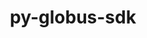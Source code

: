 ---
title: "py-globus-sdk"
layout: cache
categories: [package, develop]
meta: {"versions": ["3.25.0"], "compilers": ["gcc@=11.4.0", "gcc@=9.4.0", "oneapi@=2024.2.0"], "oss": ["ubuntu20.04", "ubuntu22.04"], "platforms": ["linux"], "targets": ["neoverse_v1", "neoverse_v2", "ppc64le", "x86_64_v3"], "stacks": ["e4s", "e4s-neoverse-v2", "e4s-neoverse_v1", "e4s-oneapi", "e4s-power", "root"], "num_specs": 35, "num_specs_by_stack": {"root": 35, "e4s-power": 7, "e4s-neoverse_v1": 7, "e4s-neoverse-v2": 7, "e4s": 7, "e4s-oneapi": 7}}
spec_details: [{"hash": "554zf53uzd4l74nng3tpq3vkaloge5pb", "compiler": "gcc@=9.4.0", "versions": ["3.25.0"], "os": "ubuntu20.04", "platform": "linux", "target": "ppc64le", "variants": ["build_system=python_pip"], "stacks": ["root", "e4s-power"], "size": "-", "tarball": "https://binaries.spack.io/develop/build_cache/linux-ubuntu20.04-ppc64le/gcc-9.4.0/py-globus-sdk-3.25.0/linux-ubuntu20.04-ppc64le-gcc-9.4.0-py-globus-sdk-3.25.0-554zf53uzd4l74nng3tpq3vkaloge5pb.spack"}, {"hash": "tgydtp6k7zdgzhfvchly5pc6ub4ihp5e", "compiler": "gcc@=9.4.0", "versions": ["3.25.0"], "os": "ubuntu20.04", "platform": "linux", "target": "ppc64le", "variants": ["build_system=python_pip"], "stacks": ["root", "e4s-power"], "size": "-", "tarball": "https://binaries.spack.io/develop/build_cache/linux-ubuntu20.04-ppc64le/gcc-9.4.0/py-globus-sdk-3.25.0/linux-ubuntu20.04-ppc64le-gcc-9.4.0-py-globus-sdk-3.25.0-tgydtp6k7zdgzhfvchly5pc6ub4ihp5e.spack"}, {"hash": "lmzcniq6qs7uzpqsso5oukekui3gtx6j", "compiler": "gcc@=9.4.0", "versions": ["3.25.0"], "os": "ubuntu20.04", "platform": "linux", "target": "ppc64le", "variants": ["build_system=python_pip"], "stacks": ["root", "e4s-power"], "size": "-", "tarball": "https://binaries.spack.io/develop/build_cache/linux-ubuntu20.04-ppc64le/gcc-9.4.0/py-globus-sdk-3.25.0/linux-ubuntu20.04-ppc64le-gcc-9.4.0-py-globus-sdk-3.25.0-lmzcniq6qs7uzpqsso5oukekui3gtx6j.spack"}, {"hash": "qxpctdnkfdhr7aqsjcn5lj7leb3ceapk", "compiler": "gcc@=9.4.0", "versions": ["3.25.0"], "os": "ubuntu20.04", "platform": "linux", "target": "ppc64le", "variants": ["build_system=python_pip"], "stacks": ["root", "e4s-power"], "size": "-", "tarball": "https://binaries.spack.io/develop/build_cache/linux-ubuntu20.04-ppc64le/gcc-9.4.0/py-globus-sdk-3.25.0/linux-ubuntu20.04-ppc64le-gcc-9.4.0-py-globus-sdk-3.25.0-qxpctdnkfdhr7aqsjcn5lj7leb3ceapk.spack"}, {"hash": "6y3hv7sejglmvkhqwcae34veqf34sw6i", "compiler": "gcc@=9.4.0", "versions": ["3.25.0"], "os": "ubuntu20.04", "platform": "linux", "target": "ppc64le", "variants": ["build_system=python_pip"], "stacks": ["root", "e4s-power"], "size": "-", "tarball": "https://binaries.spack.io/develop/build_cache/linux-ubuntu20.04-ppc64le/gcc-9.4.0/py-globus-sdk-3.25.0/linux-ubuntu20.04-ppc64le-gcc-9.4.0-py-globus-sdk-3.25.0-6y3hv7sejglmvkhqwcae34veqf34sw6i.spack"}, {"hash": "3d2354bfzeyaqm5htekopwrppalvl3vd", "compiler": "gcc@=9.4.0", "versions": ["3.25.0"], "os": "ubuntu20.04", "platform": "linux", "target": "ppc64le", "variants": ["build_system=python_pip"], "stacks": ["root", "e4s-power"], "size": "-", "tarball": "https://binaries.spack.io/develop/build_cache/linux-ubuntu20.04-ppc64le/gcc-9.4.0/py-globus-sdk-3.25.0/linux-ubuntu20.04-ppc64le-gcc-9.4.0-py-globus-sdk-3.25.0-3d2354bfzeyaqm5htekopwrppalvl3vd.spack"}, {"hash": "ftdxb4iw5xskpqieztwiicnspumafj57", "compiler": "gcc@=9.4.0", "versions": ["3.25.0"], "os": "ubuntu20.04", "platform": "linux", "target": "ppc64le", "variants": ["build_system=python_pip"], "stacks": ["root", "e4s-power"], "size": "-", "tarball": "https://binaries.spack.io/develop/build_cache/linux-ubuntu20.04-ppc64le/gcc-9.4.0/py-globus-sdk-3.25.0/linux-ubuntu20.04-ppc64le-gcc-9.4.0-py-globus-sdk-3.25.0-ftdxb4iw5xskpqieztwiicnspumafj57.spack"}, {"hash": "kstlhmh5ab5hxzgeum7c6tyyeyeycxct", "compiler": "gcc@=11.4.0", "versions": ["3.25.0"], "os": "ubuntu22.04", "platform": "linux", "target": "neoverse_v1", "variants": ["build_system=python_pip"], "stacks": ["root", "e4s-neoverse_v1"], "size": "-", "tarball": "https://binaries.spack.io/develop/build_cache/linux-ubuntu22.04-neoverse_v1/gcc-11.4.0/py-globus-sdk-3.25.0/linux-ubuntu22.04-neoverse_v1-gcc-11.4.0-py-globus-sdk-3.25.0-kstlhmh5ab5hxzgeum7c6tyyeyeycxct.spack"}, {"hash": "ewdtxqcz5ldbhnvptda4h3gjh4l4wfw5", "compiler": "gcc@=11.4.0", "versions": ["3.25.0"], "os": "ubuntu22.04", "platform": "linux", "target": "neoverse_v1", "variants": ["build_system=python_pip"], "stacks": ["root", "e4s-neoverse_v1"], "size": "-", "tarball": "https://binaries.spack.io/develop/build_cache/linux-ubuntu22.04-neoverse_v1/gcc-11.4.0/py-globus-sdk-3.25.0/linux-ubuntu22.04-neoverse_v1-gcc-11.4.0-py-globus-sdk-3.25.0-ewdtxqcz5ldbhnvptda4h3gjh4l4wfw5.spack"}, {"hash": "jhxjwgkn5tahlwehattsiny4m4xw7ort", "compiler": "gcc@=11.4.0", "versions": ["3.25.0"], "os": "ubuntu22.04", "platform": "linux", "target": "neoverse_v1", "variants": ["build_system=python_pip"], "stacks": ["root", "e4s-neoverse_v1"], "size": "-", "tarball": "https://binaries.spack.io/develop/build_cache/linux-ubuntu22.04-neoverse_v1/gcc-11.4.0/py-globus-sdk-3.25.0/linux-ubuntu22.04-neoverse_v1-gcc-11.4.0-py-globus-sdk-3.25.0-jhxjwgkn5tahlwehattsiny4m4xw7ort.spack"}, {"hash": "hb5ydijjzzcbw3gtzxnnvboywbcund6r", "compiler": "gcc@=11.4.0", "versions": ["3.25.0"], "os": "ubuntu22.04", "platform": "linux", "target": "neoverse_v1", "variants": ["build_system=python_pip"], "stacks": ["root", "e4s-neoverse_v1"], "size": "-", "tarball": "https://binaries.spack.io/develop/build_cache/linux-ubuntu22.04-neoverse_v1/gcc-11.4.0/py-globus-sdk-3.25.0/linux-ubuntu22.04-neoverse_v1-gcc-11.4.0-py-globus-sdk-3.25.0-hb5ydijjzzcbw3gtzxnnvboywbcund6r.spack"}, {"hash": "n2kc6hakvk2qj4aruefen6yqrpkjypkl", "compiler": "gcc@=11.4.0", "versions": ["3.25.0"], "os": "ubuntu22.04", "platform": "linux", "target": "neoverse_v1", "variants": ["build_system=python_pip"], "stacks": ["root", "e4s-neoverse_v1"], "size": "-", "tarball": "https://binaries.spack.io/develop/build_cache/linux-ubuntu22.04-neoverse_v1/gcc-11.4.0/py-globus-sdk-3.25.0/linux-ubuntu22.04-neoverse_v1-gcc-11.4.0-py-globus-sdk-3.25.0-n2kc6hakvk2qj4aruefen6yqrpkjypkl.spack"}, {"hash": "bh6norwcrhlo3tzmd6pnkcgy6iwwhsyh", "compiler": "gcc@=11.4.0", "versions": ["3.25.0"], "os": "ubuntu22.04", "platform": "linux", "target": "neoverse_v1", "variants": ["build_system=python_pip"], "stacks": ["root", "e4s-neoverse_v1"], "size": "-", "tarball": "https://binaries.spack.io/develop/build_cache/linux-ubuntu22.04-neoverse_v1/gcc-11.4.0/py-globus-sdk-3.25.0/linux-ubuntu22.04-neoverse_v1-gcc-11.4.0-py-globus-sdk-3.25.0-bh6norwcrhlo3tzmd6pnkcgy6iwwhsyh.spack"}, {"hash": "jfigxx6337bp2ulopaadlysbbttbgcip", "compiler": "gcc@=11.4.0", "versions": ["3.25.0"], "os": "ubuntu22.04", "platform": "linux", "target": "neoverse_v1", "variants": ["build_system=python_pip"], "stacks": ["root", "e4s-neoverse_v1"], "size": "-", "tarball": "https://binaries.spack.io/develop/build_cache/linux-ubuntu22.04-neoverse_v1/gcc-11.4.0/py-globus-sdk-3.25.0/linux-ubuntu22.04-neoverse_v1-gcc-11.4.0-py-globus-sdk-3.25.0-jfigxx6337bp2ulopaadlysbbttbgcip.spack"}, {"hash": "i4j72ll5s2vhzoff35cghfi23lwxmc5v", "compiler": "gcc@=11.4.0", "versions": ["3.25.0"], "os": "ubuntu22.04", "platform": "linux", "target": "neoverse_v2", "variants": ["build_system=python_pip"], "stacks": ["root", "e4s-neoverse-v2"], "size": "-", "tarball": "https://binaries.spack.io/develop/build_cache/linux-ubuntu22.04-neoverse_v2/gcc-11.4.0/py-globus-sdk-3.25.0/linux-ubuntu22.04-neoverse_v2-gcc-11.4.0-py-globus-sdk-3.25.0-i4j72ll5s2vhzoff35cghfi23lwxmc5v.spack"}, {"hash": "uasi43rzkj3namdj46s7rs3nzmbgofgv", "compiler": "gcc@=11.4.0", "versions": ["3.25.0"], "os": "ubuntu22.04", "platform": "linux", "target": "neoverse_v2", "variants": ["build_system=python_pip"], "stacks": ["root", "e4s-neoverse-v2"], "size": "-", "tarball": "https://binaries.spack.io/develop/build_cache/linux-ubuntu22.04-neoverse_v2/gcc-11.4.0/py-globus-sdk-3.25.0/linux-ubuntu22.04-neoverse_v2-gcc-11.4.0-py-globus-sdk-3.25.0-uasi43rzkj3namdj46s7rs3nzmbgofgv.spack"}, {"hash": "tkcu3li7bovmwp57ijuk5fotbtshpxem", "compiler": "gcc@=11.4.0", "versions": ["3.25.0"], "os": "ubuntu22.04", "platform": "linux", "target": "neoverse_v2", "variants": ["build_system=python_pip"], "stacks": ["root", "e4s-neoverse-v2"], "size": "-", "tarball": "https://binaries.spack.io/develop/build_cache/linux-ubuntu22.04-neoverse_v2/gcc-11.4.0/py-globus-sdk-3.25.0/linux-ubuntu22.04-neoverse_v2-gcc-11.4.0-py-globus-sdk-3.25.0-tkcu3li7bovmwp57ijuk5fotbtshpxem.spack"}, {"hash": "i767xnfk5mojlzedvxt627yfyufrn7zn", "compiler": "gcc@=11.4.0", "versions": ["3.25.0"], "os": "ubuntu22.04", "platform": "linux", "target": "neoverse_v2", "variants": ["build_system=python_pip"], "stacks": ["root", "e4s-neoverse-v2"], "size": "-", "tarball": "https://binaries.spack.io/develop/build_cache/linux-ubuntu22.04-neoverse_v2/gcc-11.4.0/py-globus-sdk-3.25.0/linux-ubuntu22.04-neoverse_v2-gcc-11.4.0-py-globus-sdk-3.25.0-i767xnfk5mojlzedvxt627yfyufrn7zn.spack"}, {"hash": "ojsoglvzk7mfqhm3wvjthriojjmfkn6c", "compiler": "gcc@=11.4.0", "versions": ["3.25.0"], "os": "ubuntu22.04", "platform": "linux", "target": "neoverse_v2", "variants": ["build_system=python_pip"], "stacks": ["root", "e4s-neoverse-v2"], "size": "-", "tarball": "https://binaries.spack.io/develop/build_cache/linux-ubuntu22.04-neoverse_v2/gcc-11.4.0/py-globus-sdk-3.25.0/linux-ubuntu22.04-neoverse_v2-gcc-11.4.0-py-globus-sdk-3.25.0-ojsoglvzk7mfqhm3wvjthriojjmfkn6c.spack"}, {"hash": "kvwedwmhb5udatnwm67ednawlxat7uo2", "compiler": "gcc@=11.4.0", "versions": ["3.25.0"], "os": "ubuntu22.04", "platform": "linux", "target": "neoverse_v2", "variants": ["build_system=python_pip"], "stacks": ["root", "e4s-neoverse-v2"], "size": "-", "tarball": "https://binaries.spack.io/develop/build_cache/linux-ubuntu22.04-neoverse_v2/gcc-11.4.0/py-globus-sdk-3.25.0/linux-ubuntu22.04-neoverse_v2-gcc-11.4.0-py-globus-sdk-3.25.0-kvwedwmhb5udatnwm67ednawlxat7uo2.spack"}, {"hash": "stf45wnsc7vxykbknsoaohzyrq2a6qsl", "compiler": "gcc@=11.4.0", "versions": ["3.25.0"], "os": "ubuntu22.04", "platform": "linux", "target": "neoverse_v2", "variants": ["build_system=python_pip"], "stacks": ["root", "e4s-neoverse-v2"], "size": "-", "tarball": "https://binaries.spack.io/develop/build_cache/linux-ubuntu22.04-neoverse_v2/gcc-11.4.0/py-globus-sdk-3.25.0/linux-ubuntu22.04-neoverse_v2-gcc-11.4.0-py-globus-sdk-3.25.0-stf45wnsc7vxykbknsoaohzyrq2a6qsl.spack"}, {"hash": "p7fymcngavagxce2ld6ttkwkff3mv5t2", "compiler": "gcc@=11.4.0", "versions": ["3.25.0"], "os": "ubuntu22.04", "platform": "linux", "target": "x86_64_v3", "variants": ["build_system=python_pip"], "stacks": ["root", "e4s"], "size": "-", "tarball": "https://binaries.spack.io/develop/build_cache/linux-ubuntu22.04-x86_64_v3/gcc-11.4.0/py-globus-sdk-3.25.0/linux-ubuntu22.04-x86_64_v3-gcc-11.4.0-py-globus-sdk-3.25.0-p7fymcngavagxce2ld6ttkwkff3mv5t2.spack"}, {"hash": "wjgpyjqupxkubhtuzwmpuqod2tlamhce", "compiler": "gcc@=11.4.0", "versions": ["3.25.0"], "os": "ubuntu22.04", "platform": "linux", "target": "x86_64_v3", "variants": ["build_system=python_pip"], "stacks": ["root", "e4s"], "size": "-", "tarball": "https://binaries.spack.io/develop/build_cache/linux-ubuntu22.04-x86_64_v3/gcc-11.4.0/py-globus-sdk-3.25.0/linux-ubuntu22.04-x86_64_v3-gcc-11.4.0-py-globus-sdk-3.25.0-wjgpyjqupxkubhtuzwmpuqod2tlamhce.spack"}, {"hash": "d2krmm7r4ckn5if2blphgmn2edpeghyf", "compiler": "gcc@=11.4.0", "versions": ["3.25.0"], "os": "ubuntu22.04", "platform": "linux", "target": "x86_64_v3", "variants": ["build_system=python_pip"], "stacks": ["root", "e4s"], "size": "-", "tarball": "https://binaries.spack.io/develop/build_cache/linux-ubuntu22.04-x86_64_v3/gcc-11.4.0/py-globus-sdk-3.25.0/linux-ubuntu22.04-x86_64_v3-gcc-11.4.0-py-globus-sdk-3.25.0-d2krmm7r4ckn5if2blphgmn2edpeghyf.spack"}, {"hash": "lfb6hoielwlyokqiu22t7vp6zffmujzn", "compiler": "gcc@=11.4.0", "versions": ["3.25.0"], "os": "ubuntu22.04", "platform": "linux", "target": "x86_64_v3", "variants": ["build_system=python_pip"], "stacks": ["root", "e4s"], "size": "-", "tarball": "https://binaries.spack.io/develop/build_cache/linux-ubuntu22.04-x86_64_v3/gcc-11.4.0/py-globus-sdk-3.25.0/linux-ubuntu22.04-x86_64_v3-gcc-11.4.0-py-globus-sdk-3.25.0-lfb6hoielwlyokqiu22t7vp6zffmujzn.spack"}, {"hash": "lj5wrj24p4dqnzxflwko5mlolvpleqgo", "compiler": "gcc@=11.4.0", "versions": ["3.25.0"], "os": "ubuntu22.04", "platform": "linux", "target": "x86_64_v3", "variants": ["build_system=python_pip"], "stacks": ["root", "e4s"], "size": "-", "tarball": "https://binaries.spack.io/develop/build_cache/linux-ubuntu22.04-x86_64_v3/gcc-11.4.0/py-globus-sdk-3.25.0/linux-ubuntu22.04-x86_64_v3-gcc-11.4.0-py-globus-sdk-3.25.0-lj5wrj24p4dqnzxflwko5mlolvpleqgo.spack"}, {"hash": "mveblfaba4gvf6lzk55znnyxtjkjfcet", "compiler": "gcc@=11.4.0", "versions": ["3.25.0"], "os": "ubuntu22.04", "platform": "linux", "target": "x86_64_v3", "variants": ["build_system=python_pip"], "stacks": ["root", "e4s"], "size": "-", "tarball": "https://binaries.spack.io/develop/build_cache/linux-ubuntu22.04-x86_64_v3/gcc-11.4.0/py-globus-sdk-3.25.0/linux-ubuntu22.04-x86_64_v3-gcc-11.4.0-py-globus-sdk-3.25.0-mveblfaba4gvf6lzk55znnyxtjkjfcet.spack"}, {"hash": "aq6w4s5omasnmyrqjmil7tuc5265hkkm", "compiler": "gcc@=11.4.0", "versions": ["3.25.0"], "os": "ubuntu22.04", "platform": "linux", "target": "x86_64_v3", "variants": ["build_system=python_pip"], "stacks": ["root", "e4s"], "size": "-", "tarball": "https://binaries.spack.io/develop/build_cache/linux-ubuntu22.04-x86_64_v3/gcc-11.4.0/py-globus-sdk-3.25.0/linux-ubuntu22.04-x86_64_v3-gcc-11.4.0-py-globus-sdk-3.25.0-aq6w4s5omasnmyrqjmil7tuc5265hkkm.spack"}, {"hash": "54zhwxlpciaral6la4i3ktj7tbsrzxxp", "compiler": "oneapi@=2024.2.0", "versions": ["3.25.0"], "os": "ubuntu22.04", "platform": "linux", "target": "x86_64_v3", "variants": ["build_system=python_pip"], "stacks": ["root", "e4s-oneapi"], "size": "-", "tarball": "https://binaries.spack.io/develop/build_cache/linux-ubuntu22.04-x86_64_v3/oneapi-2024.2.0/py-globus-sdk-3.25.0/linux-ubuntu22.04-x86_64_v3-oneapi-2024.2.0-py-globus-sdk-3.25.0-54zhwxlpciaral6la4i3ktj7tbsrzxxp.spack"}, {"hash": "xua44kv5mz4jodlojaba7qkiijeydyuu", "compiler": "oneapi@=2024.2.0", "versions": ["3.25.0"], "os": "ubuntu22.04", "platform": "linux", "target": "x86_64_v3", "variants": ["build_system=python_pip"], "stacks": ["root", "e4s-oneapi"], "size": "-", "tarball": "https://binaries.spack.io/develop/build_cache/linux-ubuntu22.04-x86_64_v3/oneapi-2024.2.0/py-globus-sdk-3.25.0/linux-ubuntu22.04-x86_64_v3-oneapi-2024.2.0-py-globus-sdk-3.25.0-xua44kv5mz4jodlojaba7qkiijeydyuu.spack"}, {"hash": "dsbnnzevox4cm2szuvns3lfvs4nhxay3", "compiler": "oneapi@=2024.2.0", "versions": ["3.25.0"], "os": "ubuntu22.04", "platform": "linux", "target": "x86_64_v3", "variants": ["build_system=python_pip"], "stacks": ["root", "e4s-oneapi"], "size": "-", "tarball": "https://binaries.spack.io/develop/build_cache/linux-ubuntu22.04-x86_64_v3/oneapi-2024.2.0/py-globus-sdk-3.25.0/linux-ubuntu22.04-x86_64_v3-oneapi-2024.2.0-py-globus-sdk-3.25.0-dsbnnzevox4cm2szuvns3lfvs4nhxay3.spack"}, {"hash": "d23xmdytih4vkdcyzjvwfhyy2bgoygtx", "compiler": "oneapi@=2024.2.0", "versions": ["3.25.0"], "os": "ubuntu22.04", "platform": "linux", "target": "x86_64_v3", "variants": ["build_system=python_pip"], "stacks": ["root", "e4s-oneapi"], "size": "-", "tarball": "https://binaries.spack.io/develop/build_cache/linux-ubuntu22.04-x86_64_v3/oneapi-2024.2.0/py-globus-sdk-3.25.0/linux-ubuntu22.04-x86_64_v3-oneapi-2024.2.0-py-globus-sdk-3.25.0-d23xmdytih4vkdcyzjvwfhyy2bgoygtx.spack"}, {"hash": "2pfisgvsixeo5kbtfo4nywi4lydeqdc6", "compiler": "oneapi@=2024.2.0", "versions": ["3.25.0"], "os": "ubuntu22.04", "platform": "linux", "target": "x86_64_v3", "variants": ["build_system=python_pip"], "stacks": ["root", "e4s-oneapi"], "size": "-", "tarball": "https://binaries.spack.io/develop/build_cache/linux-ubuntu22.04-x86_64_v3/oneapi-2024.2.0/py-globus-sdk-3.25.0/linux-ubuntu22.04-x86_64_v3-oneapi-2024.2.0-py-globus-sdk-3.25.0-2pfisgvsixeo5kbtfo4nywi4lydeqdc6.spack"}, {"hash": "7dw7bpfpd4rv2pbr4kcgsknkcm65wmtp", "compiler": "oneapi@=2024.2.0", "versions": ["3.25.0"], "os": "ubuntu22.04", "platform": "linux", "target": "x86_64_v3", "variants": ["build_system=python_pip"], "stacks": ["root", "e4s-oneapi"], "size": "-", "tarball": "https://binaries.spack.io/develop/build_cache/linux-ubuntu22.04-x86_64_v3/oneapi-2024.2.0/py-globus-sdk-3.25.0/linux-ubuntu22.04-x86_64_v3-oneapi-2024.2.0-py-globus-sdk-3.25.0-7dw7bpfpd4rv2pbr4kcgsknkcm65wmtp.spack"}, {"hash": "fr4og5x47bx4mbm7u4shc6lpkabbgmvl", "compiler": "oneapi@=2024.2.0", "versions": ["3.25.0"], "os": "ubuntu22.04", "platform": "linux", "target": "x86_64_v3", "variants": ["build_system=python_pip"], "stacks": ["root", "e4s-oneapi"], "size": "-", "tarball": "https://binaries.spack.io/develop/build_cache/linux-ubuntu22.04-x86_64_v3/oneapi-2024.2.0/py-globus-sdk-3.25.0/linux-ubuntu22.04-x86_64_v3-oneapi-2024.2.0-py-globus-sdk-3.25.0-fr4og5x47bx4mbm7u4shc6lpkabbgmvl.spack"}]
---